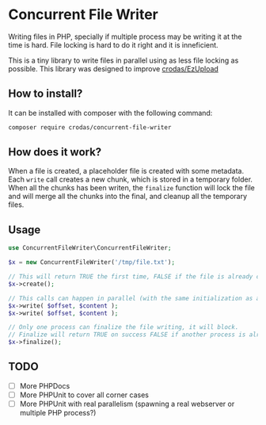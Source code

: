 # Concurrent File Writer

Writing files in PHP, specially if multiple process may be writing it at the time is hard. File locking is hard to do it right and it is inneficient.

This is a tiny library to write files in parallel using as less file locking as possible. This library was designed to improve [crodas/EzUpload](https://github.com/crodas/EzUpload)

## How to install?

It can be installed with composer with the following command:

```bash
composer require crodas/concurrent-file-writer
```

## How does it work?

When a file is created, a placeholder file is created with some metadata. Each `write` call creates a new chunk, which is stored in a temporary folder. When all the chunks has been writen, the `finalize` function will lock the file and will merge all the chunks into the final, and cleanup all the temporary files.

## Usage

```php
use ConcurrentFileWriter\ConcurrentFileWriter;

$x = new ConcurrentFileWriter('/tmp/file.txt');

// This will return TRUE the first time, FALSE if the file is already create and in process and an exception is the file exists and it seems to be finished.
$x->create();

// This calls can happen in parallel (with the same initialization as above).
$x->write( $offset, $content );
$x->write( $offset, $content );

// Only one process can finalize the file writing, it will block.
// Finalize will return TRUE on success FALSE if another process is already doing it.
$x->finalize();
```

## TODO

 * [ ] More PHPDocs
 * [ ] More PHPUnit to cover all corner cases
 * [ ] More PHPUnit with real parallelism (spawning a real webserver or multiple PHP process?)
